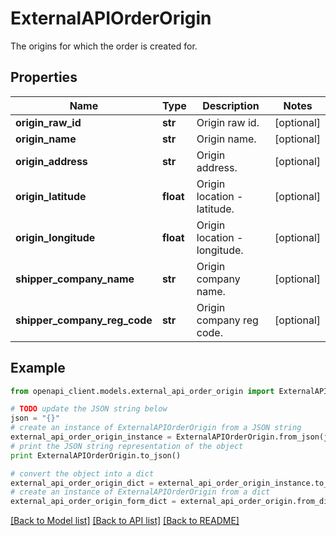 # ExternalAPIOrderOrigin

The origins for which the order is created for.

## Properties
Name | Type | Description | Notes
------------ | ------------- | ------------- | -------------
**origin_raw_id** | **str** | Origin raw id. | [optional] 
**origin_name** | **str** | Origin name. | [optional] 
**origin_address** | **str** | Origin address. | [optional] 
**origin_latitude** | **float** | Origin location - latitude. | [optional] 
**origin_longitude** | **float** | Origin location - longitude. | [optional] 
**shipper_company_name** | **str** | Origin company name. | [optional] 
**shipper_company_reg_code** | **str** | Origin company reg code. | [optional] 

## Example

```python
from openapi_client.models.external_api_order_origin import ExternalAPIOrderOrigin

# TODO update the JSON string below
json = "{}"
# create an instance of ExternalAPIOrderOrigin from a JSON string
external_api_order_origin_instance = ExternalAPIOrderOrigin.from_json(json)
# print the JSON string representation of the object
print ExternalAPIOrderOrigin.to_json()

# convert the object into a dict
external_api_order_origin_dict = external_api_order_origin_instance.to_dict()
# create an instance of ExternalAPIOrderOrigin from a dict
external_api_order_origin_form_dict = external_api_order_origin.from_dict(external_api_order_origin_dict)
```
[[Back to Model list]](../README.md#documentation-for-models) [[Back to API list]](../README.md#documentation-for-api-endpoints) [[Back to README]](../README.md)


